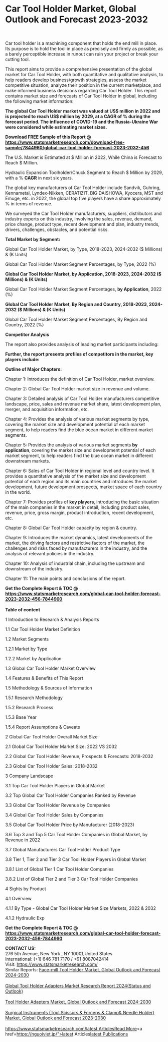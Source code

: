 <h1>Car Tool Holder Market, Global Outlook and Forecast 2023-2032</h1><br/><p>Car tool holder is a machining component that holds the end mill in place. Its purpose is to hold the tool in place as precisely and firmly as possible, as a barely perceptible increase in runout can ruin your project or break your cutting tool.</p><p>This report aims to provide a comprehensive presentation of the global market for Car Tool Holder, with both quantitative and qualitative analysis, to help readers develop business/growth strategies, assess the market competitive situation, analyze their position in the current marketplace, and make informed business decisions regarding Car Tool Holder. This report contains market size and forecasts of Car Tool Holder in global, including the following market information:</p><p><strong>The global Car Tool Holder market was valued at US$ million in 2022 and is projected to reach US$ million by 2029, at a <strong>CAGR</strong> of % during the forecast period. The influence of COVID-19 and the Russia-Ukraine War were considered while estimating market sizes.</strong></p><p><strong>Download FREE Sample of this Report @ <a href="https://www.statsmarketresearch.com/download-free-sample/7844960/global-car-tool-holder-forecast-2023-2032-456">https://www.statsmarketresearch.com/download-free-sample/7844960/global-car-tool-holder-forecast-2023-2032-456</a></strong></p><p>The U.S. Market is Estimated at $ Million in 2022, While China is Forecast to Reach $ Million.</p><p>Hydraulic Expansion Toolholder/Chuck Segment to Reach $ Million by 2029, with a % <strong>CAGR</strong> in next six years.</p><p>The global key manufacturers of Car Tool Holder include Sandvik, Guhring, Kennametal, Lyndex-Nikken, CERATIZIT, BIG DAISHOWA, Kyocera, MST and Emuge, etc. in 2022, the global top five players have a share approximately % in terms of revenue.</p><p>We surveyed the Car Tool Holder manufacturers, suppliers, distributors and industry experts on this industry, involving the sales, revenue, demand, price change, product type, recent development and plan, industry trends, drivers, challenges, obstacles, and potential risks.</p><p><strong>Total Market by Segment:</strong></p><p>Global Car Tool Holder Market, by Type, 2018-2023, 2024-2032 ($ Millions) & (K Units)</p><p>Global Car Tool Holder Market Segment Percentages, by Type, 2022 (%)</p><p><strong>Global Car Tool Holder Market, <strong>by Application</strong>, 2018-2023, 2024-2032 ($ Millions) & (K Units)</strong></p><p>Global Car Tool Holder Market Segment Percentages, <strong>by Application</strong>, 2022 (%)</p><p><strong>Global Car Tool Holder Market, By Region and Country, 2018-2023, 2024-2032 ($ Millions) & (K Units)</strong></p><p>Global Car Tool Holder Market Segment Percentages, By Region and Country, 2022 (%)</p><p><strong>Competitor Analysis</strong></p><p>The report also provides analysis of leading market participants including:</p><p><strong>Further, the report presents profiles of competitors in the market, <strong>key players</strong> include:</strong></p><p><strong>Outline of Major Chapters:</strong></p><p>Chapter 1: Introduces the definition of Car Tool Holder, market overview.</p><p>Chapter 2: Global Car Tool Holder market size in revenue and volume.</p><p>Chapter 3: Detailed analysis of Car Tool Holder manufacturers competitive landscape, price, sales and revenue market share, latest development plan, merger, and acquisition information, etc.</p><p>Chapter 4: Provides the analysis of various market segments by type, covering the market size and development potential of each market segment, to help readers find the blue ocean market in different market segments.</p><p>Chapter 5: Provides the analysis of various market segments <strong>by application</strong>, covering the market size and development potential of each market segment, to help readers find the blue ocean market in different downstream markets.</p><p>Chapter 6: Sales of Car Tool Holder in regional level and country level. It provides a quantitative analysis of the market size and development potential of each region and its main countries and introduces the market development, future development prospects, market space of each country in the world.</p><p>Chapter 7: Provides profiles of <strong>key players</strong>, introducing the basic situation of the main companies in the market in detail, including product sales, revenue, price, gross margin, product introduction, recent development, etc.</p><p>Chapter 8: Global Car Tool Holder capacity by region & country.</p><p>Chapter 9: Introduces the market dynamics, latest developments of the market, the driving factors and restrictive factors of the market, the challenges and risks faced by manufacturers in the industry, and the analysis of relevant policies in the industry.</p><p>Chapter 10: Analysis of industrial chain, including the upstream and downstream of the industry.</p><p>Chapter 11: The main points and conclusions of the report.</p><div><b>Get the Complete Report & TOC @ <a href="https://www.statsmarketresearch.com/global-car-tool-holder-forecast-2023-2032-456-7844960">https://www.statsmarketresearch.com/global-car-tool-holder-forecast-2023-2032-456-7844960</a></b></div><br><b>Table of content</b><p>1 Introduction to Research & Analysis Reports<br />
 
  1.1 Car Tool Holder Market Definition<br />
 
  1.2 Market Segments<br />
 
  1.2.1 Market by Type<br />
 
  1.2.2 Market by Application<br />
 
  1.3 Global Car Tool Holder Market Overview<br />
 
  1.4 Features & Benefits of This Report<br />
 
  1.5 Methodology & Sources of Information<br />
 
  1.5.1 Research Methodology<br />
 
  1.5.2 Research Process<br />
 
  1.5.3 Base Year<br />
 
  1.5.4 Report Assumptions & Caveats<br />
 
 2 Global Car Tool Holder Overall Market Size<br />
 
  2.1 Global Car Tool Holder Market Size: 2022 VS 2032<br />
 
  2.2 Global Car Tool Holder Revenue, Prospects & Forecasts: 2018-2032<br />
 
  2.3 Global Car Tool Holder Sales: 2018-2032<br />
 
 3 Company Landscape<br />
 
  3.1 Top Car Tool Holder Players in Global Market<br />
 
  3.2 Top Global Car Tool Holder Companies Ranked by Revenue<br />
 
  3.3 Global Car Tool Holder Revenue by Companies<br />
 
  3.4 Global Car Tool Holder Sales by Companies<br />
 
  3.5 Global Car Tool Holder Price by Manufacturer (2018-2023)<br />
 
  3.6 Top 3 and Top 5 Car Tool Holder Companies in Global Market, by Revenue in 2022<br />
 
  3.7 Global Manufacturers Car Tool Holder Product Type<br />
 
  3.8 Tier 1, Tier 2 and Tier 3 Car Tool Holder Players in Global Market<br />
 
  3.8.1 List of Global Tier 1 Car Tool Holder Companies<br />
 
  3.8.2 List of Global Tier 2 and Tier 3 Car Tool Holder Companies<br />
 
 4 Sights by Product<br />
 
  4.1 Overview<br />
 
  4.1.1 By Type - Global Car Tool Holder Market Size Markets, 2022 & 2032<br />
 
  4.1.2 Hydraulic Exp<br><div><b>Get the Complete Report & TOC @ <a href="https://www.statsmarketresearch.com/global-car-tool-holder-forecast-2023-2032-456-7844960">https://www.statsmarketresearch.com/global-car-tool-holder-forecast-2023-2032-456-7844960</a></b></div></p> <b>CONTACT US:</b><br>276 5th Avenue, New York , NY 10001,United States<br>International: (+1) 646 781 7170 / +91 8087042414<br>Visit: <a href="https://www.statsmarketresearch.com/">https://www.statsmarketresearch.com/</a><br>Similar Reports: <a href="https://www.statsmarketresearch.com/global-car-tool-holder-forecast-2023-2032-456-7844960">Face-mill Tool Holder Market, Global Outlook and Forecast 2024-2030</a><br/><br/><a href="https://www.statsmarketresearch.com/global-car-tool-holder-forecast-2023-2032-456-7844960">Global Tool Holder Adapters Market Research Report 2024(Status and Outlook)</a><br/><br/><a href="https://www.statsmarketresearch.com/global-car-tool-holder-forecast-2023-2032-456-7844960">Tool Holder Adapters Market, Global Outlook and Forecast 2024-2030</a><br/><br/><a href="https://www.statsmarketresearch.com/global-car-tool-holder-forecast-2023-2032-456-7844960">Surgical Instruments (Tool Scissors & Forceps & Clamp& Needle Holder) Market, Global Outlook and Forecast 2023-2030</a><br/><br/><a href="https://gyeongbokgung.com">https://www.statsmarketresearch.com/</a><a href="https://hallyeomaritime.com">latest Articles</a><a href="https://jingwansa.com">Read More</a><a href=https://nguoiviet.jp/">latest Articles</a><a href="https://www.intelmarketresearch.com/">latest Publications</a>
